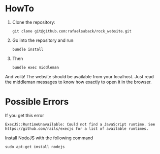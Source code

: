 # HowTo

1. Clone the repository:

    `git clone git@github.com:rafaelsaback/rock_website.git`

1. Go into the repository and run

    `bundle install`

1. Then

    `bundle exec middleman`

And voilà! The website should be available from your localhost. Just read the middleman messages to know how exactly to open it in the browser.


# Possible Errors

If you get this error

`
ExecJS::RuntimeUnavailable: Could not find a JavaScript runtime. See https://github.com/rails/execjs for a list of available runtimes.
`

Install NodeJS with the following command

`
sudo apt-get install nodejs
`

